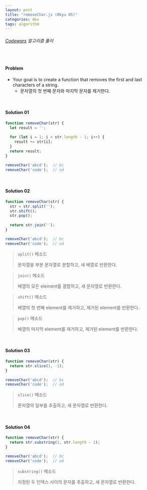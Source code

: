 ```yaml
---
layout: post
title: "removeChar.js (8kyu 05)"
categories: dev
tags: algorithm
---
```


###### [Codewars](https://www.codewars.com) 알고리즘 풀이

<br>

#### Problem

- Your goal is to create a function that removes the first and last characters of a string.
  - 문자열의 첫 번째 문자와 마지막 문자를 제거한다.

<br>

#### Solution 01

```js
function removeChar(str) {
  let result = '';
  
  for (let i = 1; i < str.length - 1; i++) {
    result += str[i];
  }
  return result;
}

removeChar('abcd');  // bc
removeChar('code');  // od
```

<br>

#### Solution 02

```js
function removeChar(str) {
  str = str.split('');
  str.shift();
  str.pop();
  
  return str.join('');
}

removeChar('abcd');  // bc
removeChar('code');  // od
```

> `split()` 메소드
>
> 문자열을 부분 문자열로 분할하고, 새 배열로 반환한다.

> `join()` 메소드
>
> 배열의 모든 element를 결합하고, 새 문자열로 반환한다.

> `shift()` 메소드
>
> 배열의 첫 번째 element를 제거하고, 제거된 element를 반환한다.

> `pop()` 메소드
>
> 배열의 마지막 element를 제거하고, 제거된 element를 반환한다.

<br>

#### Solution 03

```js
function removeChar(str) {
  return str.slice(1, -1);
}

removeChar('abcd');  // bc
removeChar('code');  // od
```

> `slice()` 메소드
>
> 문자열의 일부를 추출하고, 새 문자열로 반환한다.

<br>

#### Solution 04

```js
function removeChar(str) {
  return str.substring(1, str.length - 1);
}

removeChar('abcd');  // bc
removeChar('code');  // od
```

> `substring()` 메소드
>
> 지정된 두 인덱스 사이의 문자를 추출하고, 새 문자열로 반환한다.

<br>

<br>